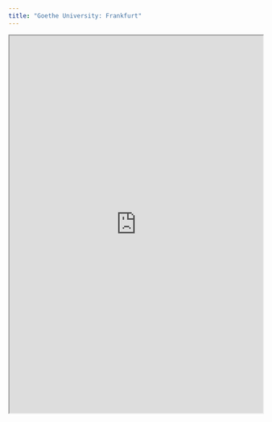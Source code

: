 ```yaml
---
title: "Goethe University: Frankfurt"
---
```



<iframe height="750" width="100%" src="https://ewelton.github.io/ktest/wiki.html#Goethe%20University:%20Frankfurt"></iframe>
